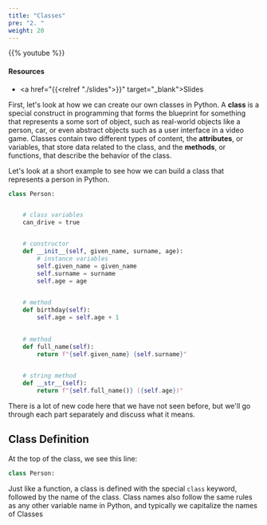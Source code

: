 ```yaml
---
title: "Classes"
pre: "2. "
weight: 20
---
```


{{% youtube  %}}

#### Resources

* <a href="{{<relref "./slides">}}" target="_blank">Slides</a>

First, let's look at how we can create our own classes in Python. A **class** is a special construct in programming that forms the blueprint for something that represents a some sort of object, such as real-world objects like a person, car, or even abstract objects such as a user interface in a video game. Classes contain two different types of content, the **attributes**, or variables, that store data related to the class, and the **methods**, or functions, that describe the behavior of the class. 

Let's look at a short example to see how we can build a class that represents a person in Python.

```python
class Person:


    # class variables
    can_drive = true


    # constructor
    def __init__(self, given_name, surname, age):
        # instance variables
        self.given_name = given_name
        self.surname = surname
        self.age = age
    

    # method
    def birthday(self):
        self.age = self.age + 1
    

    # method
    def full_name(self):
        return f"{self.given_name} {self.surname}"
    

    # string method
    def __str__(self):
        return f"{self.full_name()} ({self.age})"
```

There is a lot of new code here that we have not seen before, but we'll go through each part separately and discuss what it means.

## Class Definition

At the top of the class, we see this line:

```python
class Person:
```

Just like a function, a class is defined with the special `class` keyword, followed by the name of the class. Class names also follow the same rules as any other variable name in Python, and typically we capitalize the names of Classes 